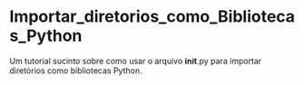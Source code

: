 # Importar_diretorios_como_Bibliotecas_Python
Um tutorial sucinto sobre como usar o arquivo __init__.py para importar diretórios como bibliotecas Python.
